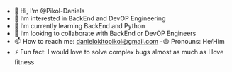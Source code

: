 - 👋 Hi, I’m @Pikol-Daniels
- 👀 I’m interested in BackEnd and DevOP Engineering
- 🌱 I’m currently learning BackEnd and Python 
- 💞️ I’m looking to collaborate with BackEnd or DevOP Engineers
- 📫 How to reach me: danielokitopikol@gmail.com                      -😄 Pronouns: He/Him 
- ⚡ Fun fact: I would love to solve complex bugs almost as much as I love fitness

<!---
Pikol-Daniels/Pikol-Daniels is a ✨ special ✨ repository because its `README.md` (this file) appears on your GitHub profile.
You can click the Preview link to take a look at your changes.
--->
